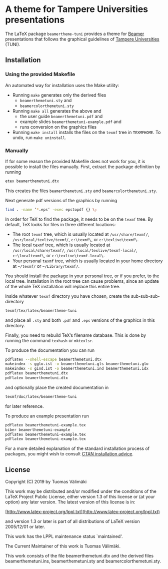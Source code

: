 # A theme for Tampere Universities presentations

The LaTeX package `beamertheme-tuni` provides a theme for [Beamer] presentations that follows the graphical guidelines of [Tampere Universities][tuni] (TUNI).

## Installation

### Using the provided Makefile

An automated way for installation uses the Make utility:

- Running `make` generates only the derived files
  + `beamerthemetuni.sty` and
  + `beamercolorthemetuni.sty`
- Running `make all` generates the above and
  + the user guide `beamerthemetuni.pdf` and
  + example slides `beamerthemetuni-example.pdf` and
  + runs conversion on the graphics files
- Running `make install` installs the files on the `texmf` tree in `TEXMFHOME`. To undo, run `make uninstall`.

### Manually

If for some reason the provided Makefile does not work for you, it is possible to install the files manually. First, extract the package definition by running

```bash
etex beamerthemetuni.dtx
```

This creates the files `beamerthemetuni.sty` and `beamercolorthemetuni.sty`.

Next generate pdf versions of the graphics by running

```bash
find . -name ’*.eps’ -exec epstopdf {} \;
```

In order for TeX to find the package, it needs to be on the `texmf` tree. By default, TeX looks for files in three different locations:

- The root `texmf` tree, which is usually located at `/usr/share/texmf/`, `/usr/local/texlive/texmf/`, `c:\texmf\`, or `c:\texlive\texmf\`.
- The local `texmf` tree, which is usually located at `/usr/local/share/texmf/`, `/usr/local/texlive/texmf-local/`, `c:\localtexmf\`, or `c:\texlive\texmf-local\`.
- Your personal `texmf` tree, which is usually located in your home directory at `~/texmf/` or `~/Library/texmf/`.

You should install the package in your personal tree, or if you prefer, to the local tree. Installation in the root tree can cause problems, since an update of the whole TeX installation will replace this entire tree.

Inside whatever `texmf` directory you have chosen, create the sub-sub-sub- directory

```bash
texmf/tex/latex/beamertheme-tuni
```

and place all `.sty` and both `.pdf` and `.eps` versions of the graphics in this directory.

Finally, you need to rebuild TeX’s filename database. This is done by running
the command `texhash` or `mktexlsr`.

To produce the documentation you can run

```bash
pdflatex --shell-escape beamerthemetuni.dtx
makeindex -s gglo.ist -o beamerthemetuni.gls beamerthemetuni.glo
makeindex -s gind.ist -o beamerthemetuni.ind beamerthemetuni.idx
pdflatex beamerthemetuni.dtx
pdflatex beamerthemetuni.dtx
```

and optionally place the created documentation in

```bash
texmf/doc/latex/beamertheme-tuni
```

for later reference.

To produce an example presentation run

```bash
pdflatex beamerthemetuni-example.tex
biber beamerthemetuni-example
pdflatex beamerthemetuni-example.tex
pdflatex beamerthemetuni-example.tex
```

For a more detailed explanation of the standard installation process of packages, you might wish to consult [CTAN installation advice][ctan].

## License

Copyright (C) 2019 by Tuomas Välimäki

This work may be distributed and/or modified under the conditions of the LaTeX Project Public License, either version 1.3 of this license or (at your option) any later version. The latest version of this license is in:

[http://www.latex-project.org/lppl.txt](http://www.latex-project.org/lppl.txt)

and version 1.3 or later is part of all distributions of LaTeX version 2005/12/01 or later.

This work has the LPPL maintenance status `maintained'.

The Current Maintainer of this work is Tuomas Välimäki.

This work consists of the file beamerthemetuni.dtx and the derived files beamerthemetuni.ins, beamerthemetuni.sty and beamercolorthemetuni.sty.

[tuni]: https://www.tuni.fi/en
[Beamer]: https://ctan.org/pkg/beamer
[ctan]: http://www.ctan.org/installationadvice/
